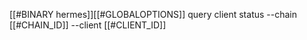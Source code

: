 [[#BINARY hermes]][[#GLOBALOPTIONS]] query client status --chain [[#CHAIN_ID]] --client [[#CLIENT_ID]]
